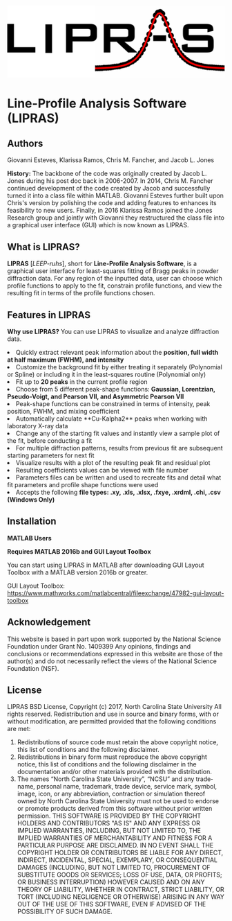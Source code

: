 ![stack Overflow](https://github.com/SneakySnail/LIPRAS/blob/master/Logo/Logo_R3.png?raw=true)
# Line-Profile Analysis Software (LIPRAS)


## Authors
Giovanni Esteves, Klarissa Ramos, Chris M. Fancher, and Jacob L. Jones

<b> History: </b>The backbone of the code was originally created by Jacob L. Jones during his post doc back in 2006-2007. In 2014, Chris M. Fancher continued development of the code created by Jacob and successfully turned it into a class file within MATLAB. Giovanni Esteves further built upon Chris's version by polishing the code and adding features to enhances its feasibility to new users. Finally, in 2016 Klarissa Ramos joined the Jones Research group and jointly with Giovanni they restructured the class file into a graphical user interface (GUI) which is now known as LIPRAS.

## What is LIPRAS?

**LIPRAS** [*LEEP-ruhs*], short for **Line-Profile Analysis Software**, is a graphical user interface for least-squares fitting of Bragg peaks in powder diffraction data. For any region of the inputted data, user can choose which profile functions to apply to the fit, constrain profile functions, and view the resulting fit in terms of the profile functions chosen. 


## Features in LIPRAS
<b> Why use LIPRAS?</b> You can use LIPRAS to visualize and analyze diffraction data.

<li> Quickly extract relevant peak information about the <b>position, full width at half maximum (FWHM), and intensity</b> </li>
<li> Customize the background fit by either treating it separately (Polynomial or Spline) or including it in the least-squares routine (Polynomial only)</li>
<li> Fit up to <b>20 peaks</b> in the current profile region </li>
<li> Choose from 5 different peak-shape functions: <b>Gaussian, Lorentzian, Pseudo-Voigt, and Pearson VII, and Asymmetric Pearson VII</b> </li>
<li> Peak-shape functions can be constrained in terms of intensity, peak position, FWHM, and mixing coefficient</li>
<li> Automatically calculate **Cu-Kalpha2** peaks when working with laboratory X-ray data </li>
<li> Change any of the starting fit values and instantly view a sample plot of the fit, before conducting a fit</li>
<li> For multiple diffraction patterns, results from previous fit are subsequent starting parameters for next fit </li>
<li> Visualize results with a plot of the resulting peak fit and residual plot</li>
<li> Resulting coefficients values can be viewed with file number </li>
<li> Parameters files can be written and used to recreate fits and detail what fit parameters and profile shape functions were used</li>
<li> Accepts the following <b>file types: .xy, .xls, .xlsx, .fxye, .xrdml, .chi, .csv (Windows Only)</b></li>


## Installation
**MATLAB Users**

**Requires MATLAB 2016b and GUI Layout Toolbox**

You can start using LIPRAS in MATLAB after downloading GUI Layout Toolbox with a MATLAB version 2016b or greater. 

GUI Layout Toolbox: https://www.mathworks.com/matlabcentral/fileexchange/47982-gui-layout-toolbox
## Acknowledgement
This website is based in part upon work supported by the National Science Foundation under Grant No. 1409399 Any opinions, findings and conclusions or recommendations expressed in this website are those of the author(s) and do not necessarily reflect the views of the National Science Foundation (NSF).

## License
LIPRAS BSD License,
Copyright (c) 2017, North Carolina State University
All rights reserved.
Redistribution and use in source and binary forms, with or without modification, are permitted provided
that the following conditions are met:

1. Redistributions of source code must retain the above copyright notice, this list of conditions and the
following disclaimer.
2. Redistributions in binary form must reproduce the above copyright notice, this list of conditions and
the following disclaimer in the documentation and/or other materials provided with the distribution.
3. The names “North Carolina State University”, “NCSU” and any trade‐name, personal name,
trademark, trade device, service mark, symbol, image, icon, or any abbreviation, contraction or
simulation thereof owned by North Carolina State University must not be used to endorse or promote
products derived from this software without prior written permission.
THIS SOFTWARE IS PROVIDED BY THE COPYRIGHT HOLDERS AND CONTRIBUTORS "AS IS" AND ANY
EXPRESS OR IMPLIED WARRANTIES, INCLUDING, BUT NOT LIMITED TO, THE IMPLIED WARRANTIES OF
MERCHANTABILITY AND FITNESS FOR A PARTICULAR PURPOSE ARE DISCLAIMED. IN NO EVENT SHALL
THE COPYRIGHT HOLDER OR CONTRIBUTORS BE LIABLE FOR ANY DIRECT, INDIRECT, INCIDENTAL,
SPECIAL, EXEMPLARY, OR CONSEQUENTIAL DAMAGES (INCLUDING, BUT NOT LIMITED TO,
PROCUREMENT OF SUBSTITUTE GOODS OR SERVICES; LOSS OF USE, DATA, OR PROFITS; OR BUSINESS
INTERRUPTION) HOWEVER CAUSED AND ON ANY THEORY OF LIABILITY, WHETHER IN CONTRACT, STRICT
LIABILITY, OR TORT (INCLUDING NEGLIGENCE OR OTHERWISE) ARISING IN ANY WAY OUT OF THE USE OF
THIS SOFTWARE, EVEN IF ADVISED OF THE POSSIBILITY OF SUCH DAMAGE.
